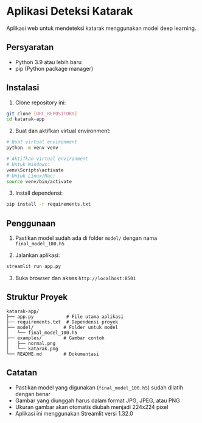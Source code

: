 # Aplikasi Deteksi Katarak

Aplikasi web untuk mendeteksi katarak menggunakan model deep learning.

## Persyaratan

- Python 3.9 atau lebih baru
- pip (Python package manager)

## Instalasi

1. Clone repository ini:

```bash
git clone [URL_REPOSITORY]
cd katarak-app
```

2. Buat dan aktifkan virtual environment:

```bash
# Buat virtual environment
python -m venv venv

# Aktifkan virtual environment
# Untuk Windows:
venv\Scripts\activate
# Untuk Linux/Mac:
source venv/bin/activate
```

3. Install dependensi:

```bash
pip install -r requirements.txt
```

## Penggunaan

1. Pastikan model sudah ada di folder `model/` dengan nama `final_model_100.h5`

2. Jalankan aplikasi:

```bash
streamlit run app.py
```

3. Buka browser dan akses `http://localhost:8501`

## Struktur Proyek

```
katarak-app/
├── app.py            # File utama aplikasi
├── requirements.txt  # Dependensi proyek
├── model/           # Folder untuk model
│   └── final_model_100.h5
├── examples/        # Gambar contoh
│   ├── normal.png
│   └── katarak.png
└── README.md        # Dokumentasi
```

## Catatan

- Pastikan model yang digunakan (`final_model_100.h5`) sudah dilatih dengan benar
- Gambar yang diunggah harus dalam format JPG, JPEG, atau PNG
- Ukuran gambar akan otomatis diubah menjadi 224x224 pixel
- Aplikasi ini menggunakan Streamlit versi 1.32.0
